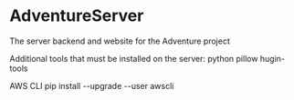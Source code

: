 # AdventureServer
The server backend and website for the Adventure project

Additional tools that must be installed on the server:
python
pillow
hugin-tools

AWS CLI
pip install --upgrade --user awscli
